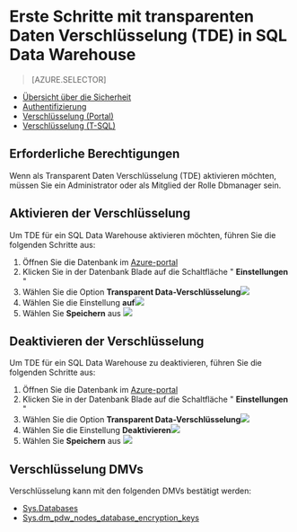 <properties
   pageTitle="Transparent Data Verschlüsselung in SQL Datawarehouse (Portal) | Microsoft Azure"
   description="Transparent Data Verschlüsselung (TDE) in SQL Datawarehouse"
   services="sql-data-warehouse"
   documentationCenter=""
   authors="ronortloff"
   manager="barbkess"
   editor=""/>

<tags
   ms.service="sql-data-warehouse"
   ms.workload="data-management"
   ms.tgt_pltfrm="na"
   ms.devlang="na"
   ms.topic="article"
   ms.date="09/24/2016" 
   ms.author="rortloff;barbkess;sonyama"/>

# <a name="get-started-with-transparent-data-encryption-tde-in-sql-data-warehouse"></a>Erste Schritte mit transparenten Daten Verschlüsselung (TDE) in SQL Data Warehouse

> [AZURE.SELECTOR]
- [Übersicht über die Sicherheit](sql-data-warehouse-overview-manage-security.md)
- [Authentifizierung](sql-data-warehouse-authentication.md)
- [Verschlüsselung (Portal)](sql-data-warehouse-encryption-tde.md)
- [Verschlüsselung (T-SQL)](sql-data-warehouse-encryption-tde-tsql.md)

## <a name="required-permssions"></a>Erforderliche Berechtigungen

Wenn als Transparent Daten Verschlüsselung (TDE) aktivieren möchten, müssen Sie ein Administrator oder als Mitglied der Rolle Dbmanager sein.

## <a name="enabling-encryption"></a>Aktivieren der Verschlüsselung

Um TDE für ein SQL Data Warehouse aktivieren möchten, führen Sie die folgenden Schritte aus:

1. Öffnen Sie die Datenbank im [Azure-portal](https://portal.azure.com)
2. Klicken Sie in der Datenbank Blade auf die Schaltfläche " **Einstellungen** "
3. Wählen Sie die Option **Transparent Data-Verschlüsselung**![][1]
4. Wählen Sie die Einstellung **auf**![][2]
5. Wählen Sie **Speichern** aus
![][3]  

## <a name="disabling-encryption"></a>Deaktivieren der Verschlüsselung

Um TDE für ein SQL Data Warehouse zu deaktivieren, führen Sie die folgenden Schritte aus:

1. Öffnen Sie die Datenbank im [Azure-portal](https://portal.azure.com)
2. Klicken Sie in der Datenbank Blade auf die Schaltfläche " **Einstellungen** "
3. Wählen Sie die Option **Transparent Data-Verschlüsselung**![][1]
4. Wählen Sie die Einstellung **Deaktivieren**![][4]
5. Wählen Sie **Speichern** aus
![][5]  

## <a name="encryption-dmvs"></a>Verschlüsselung DMVs

Verschlüsselung kann mit den folgenden DMVs bestätigt werden:

- [Sys.Databases]
- [Sys.dm_pdw_nodes_database_encryption_keys]

<!--MSDN references-->
[Transparent Data Encryption (TDE)]: https://msdn.microsoft.com/library/bb934049.aspx
[Sys.Databases]: http://msdn.microsoft.com/library/ms178534.aspx
[Sys.dm_pdw_nodes_database_encryption_keys]: https://msdn.microsoft.com/library/mt203922.aspx

<!--Image references-->
[1]: ./media/sql-data-warehouse-security-tde/sql-data-warehouse-security-tde-portal-settings.png
[2]: ./media/sql-data-warehouse-security-tde/sql-data-warehouse-security-tde-portal-settings-on.png
[3]: ./media/sql-data-warehouse-security-tde/sql-data-warehouse-security-tde-portal-settings-save.png
[4]: ./media/sql-data-warehouse-security-tde/sql-data-warehouse-security-tde-portal-settings-off.png
[5]: ./media/sql-data-warehouse-security-tde/sql-data-warehouse-security-tde-portal-settings-save2.png

<!--Link references-->
